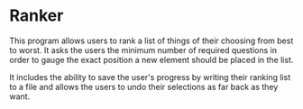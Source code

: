 # Ranker

This program allows users to rank a list of things of their choosing from best to worst. It asks the users the minimum number of required questions in order to gauge the exact position a new element should be placed in the list. 

It includes the ability to save the user's progress by writing their ranking list to a file and allows the users to undo their selections as far back as they want.
